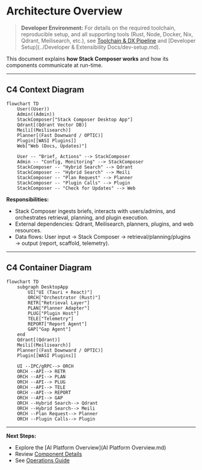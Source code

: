 # Architecture Overview

> **Developer Environment:** For details on the required toolchain, reproducible setup, and all supporting tools (Rust, Node, Docker, Nix, Qdrant, Meilisearch, etc.), see [Toolchain & DX Pipeline](../toolchain.md) and [Developer Setup](../Developer & Extensibility Docs/dev-setup.md).

This document explains **how Stack Composer works** and how its components communicate at run-time.

---

## C4 Context Diagram

```mermaid
flowchart TD
    User((User))
    Admin((Admin))
    StackComposer["Stack Composer Desktop App"]
    Qdrant[(Qdrant Vector DB)]
    Meili[(Meilisearch)]
    Planner[(Fast Downward / OPTIC)]
    Plugin[[WASI Plugins]]
    Web["Web (Docs, Updates)"]

    User -- "Brief, Actions" --> StackComposer
    Admin -- "Config, Monitoring" --> StackComposer
    StackComposer -- "Hybrid Search" --> Qdrant
    StackComposer -- "Hybrid Search" --> Meili
    StackComposer -- "Plan Request" --> Planner
    StackComposer -- "Plugin Calls" --> Plugin
    StackComposer -- "Check for Updates" --> Web
```

**Responsibilities:**

- Stack Composer ingests briefs, interacts with users/admins, and orchestrates retrieval, planning, and plugin execution.
- External dependencies: Qdrant, Meilisearch, planners, plugins, and web resources.
- Data flows: User input → Stack Composer → retrieval/planning/plugins → output (report, scaffold, telemetry).

---

## C4 Container Diagram

```mermaid
flowchart TD
    subgraph DesktopApp
        UI["UI (Tauri + React)"]
        ORCH["Orchestrator (Rust)"]
        RETR["Retrieval Layer"]
        PLAN["Planner Adapter"]
        PLUG["Plugin Host"]
        TELE["Telemetry"]
        REPORT["Report Agent"]
        GAP["Gap Agent"]
    end
    Qdrant[(Qdrant)]
    Meili[(Meilisearch)]
    Planner[(Fast Downward / OPTIC)]
    Plugin[[WASI Plugins]]

    UI --IPC/gRPC--> ORCH
    ORCH --API--> RETR
    ORCH --API--> PLAN
    ORCH --API--> PLUG
    ORCH --API--> TELE
    ORCH --API--> REPORT
    ORCH --API--> GAP
    ORCH --Hybrid Search--> Qdrant
    ORCH --Hybrid Search--> Meili
    ORCH --Plan Request--> Planner
    ORCH --Plugin Calls--> Plugin

```

---

**Next Steps:**

- Explore the [AI Platform Overview](AI Platform Overview.md)
- Review [Component Details](../extensibility/component-details.md)
- See [Operations Guide](../operations-security/ops-guide.md)

